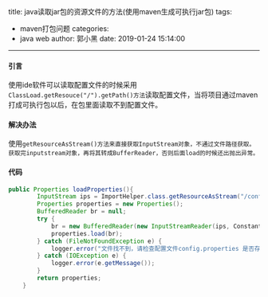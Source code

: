 title: java读取jar包的资源文件的方法(使用maven生成可执行jar包)
tags:
  - maven打包问题
categories:
  - java web
author: 郭小黑
date: 2019-01-24 15:14:00
---

#### 引言

使用ide软件可以读取配置文件的时候采用<code>ClassLoad.getResouce("/").getPath()方法</code>读取配置文件，当将项目通过maven打成可执行包以后，在包里面读取不到配置文件。

<!-- more -->

#### 解决办法

使用<code>getResourceAsStream()方法来直接获取InputStream对象，不通过文件路径获取。获取完inputstream对象，再将其转成BufferReader，否则后面load的时候还出抛出异常。</code>


#### 代码

```java
public Properties loadProperties(){
        InputStream ips = ImportHelper.class.getResourceAsStream("/config.properties");  
        Properties properties = new Properties();
        BufferedReader br = null;
        try {
            br = new BufferedReader(new InputStreamReader(ips, Constant.UNICODE));
            properties.load(br);
        } catch (FileNotFoundException e) {
            logger.error("文件找不到，请检查配置文件config.properties 是否存在!");
        } catch (IOException e) {
            logger.error(e.getMessage());
        }
        return properties;
    }
```
